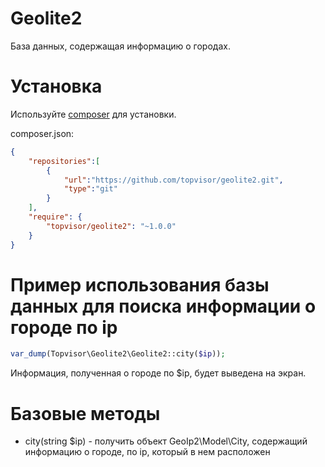 # Geolite2

База данных, содержащая информацию о городах.

# Установка

Используйте [composer](https://getcomposer.org/) для установки.

composer.json:
```json
{
    "repositories":[
		{
			"url":"https://github.com/topvisor/geolite2.git",
			"type":"git"
		}
	],
    "require": {
        "topvisor/geolite2": "~1.0.0"
    }
}
```

# Пример использования базы данных для поиска информации о городе по ip

```php
var_dump(Topvisor\Geolite2\Geolite2::city($ip));
```

Информация, полученная о городе по $ip, будет выведена на экран.

# Базовые методы

* city(string $ip) - получить объект GeoIp2\Model\City, содержащий информацию о городе, по ip, который в нем расположен
